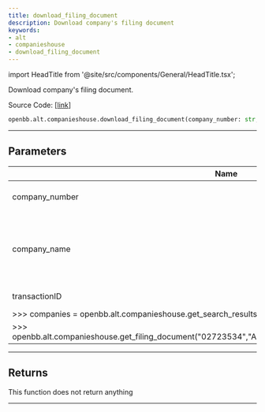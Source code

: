 ```yaml
---
title: download_filing_document
description: Download company's filing document
keywords:
- alt
- companieshouse
- download_filing_document
---
```


import HeadTitle from '@site/src/components/General/HeadTitle.tsx';

<HeadTitle title="alt.companieshouse.download_filing_document - Reference | OpenBB SDK Docs" />

Download company's filing document.

Source Code: [[link](https://github.com/OpenBB-finance/OpenBBTerminal/tree/main/openbb_terminal/alternative/companieshouse/companieshouse_view.py#L189)]

```python wordwrap
openbb.alt.companieshouse.download_filing_document(company_number: str, company_name: str, transactionID: str)
```

---

## Parameters

| Name | Type | Description | Default | Optional |
| ---- | ---- | ----------- | ------- | -------- |
| company_number | str | company_number to retrieve filing history for | None | False |
| company_name | str | company_name to retrieve filing document for, this is used to name the downloaded file for easy access | None | False |
| transactionID | str | transaction id for filing | None | False |
| >>> companies = openbb.alt.companieshouse.get_search_results("AstraZeneca") | None |  | None | True |
| >>> openbb.alt.companieshouse.get_filing_document("02723534","AstraZeneca","MzM1NzQ0NzI5NWFkaXF6a2N4") | None |  | None | True |


---

## Returns

This function does not return anything

---

